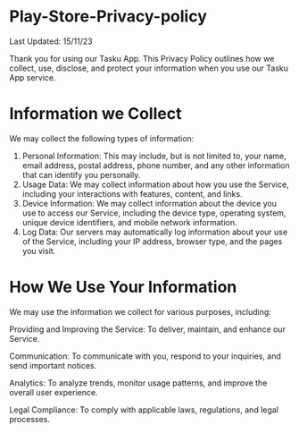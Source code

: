 # Play-Store-Privacy-policy

Last Updated: 15/11/23

Thank you for using our Tasku App. This Privacy Policy outlines how we collect, use, disclose, and protect your information when you use our Tasku App service.

# Information we Collect
We may collect the following types of information:

1. Personal Information: This may include, but is not limited to, your name, email address, postal address, phone number, and any other information that can identify you personally.
2. Usage Data: We may collect information about how you use the Service, including your interactions with features, content, and links.
3. Device Information: We may collect information about the device you use to access our Service, including the device type, operating system, unique device identifiers, and mobile network information.
4. Log Data: Our servers may automatically log information about your use of the Service, including your IP address, browser type, and the pages you visit.

# How We Use Your Information

We may use the information we collect for various purposes, including:

Providing and Improving the Service: To deliver, maintain, and enhance our Service.

Communication: To communicate with you, respond to your inquiries, and send important notices.

Analytics: To analyze trends, monitor usage patterns, and improve the overall user experience.

Legal Compliance: To comply with applicable laws, regulations, and legal processes.
